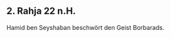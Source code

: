 































































## 2. Rahja 22 n.H. 
Hamid ben Seyshaban beschwört den Geist Borbarads.